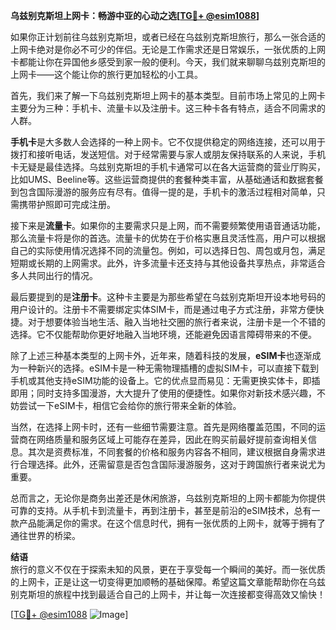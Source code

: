 **乌兹别克斯坦上网卡：畅游中亚的心动之选[[TG💪+ @esim1088](https://t.me/s/esim1088)]**

如果你正计划前往乌兹别克斯坦，或者已经在乌兹别克斯坦旅行，那么一张合适的上网卡绝对是你必不可少的伴侣。无论是工作需求还是日常娱乐，一张优质的上网卡都能让你在异国他乡感受到家一般的便利。今天，我们就来聊聊乌兹别克斯坦的上网卡——这个能让你的旅行更加轻松的小工具。

首先，我们来了解一下乌兹别克斯坦上网卡的基本类型。目前市场上常见的上网卡主要分为三种：手机卡、流量卡以及注册卡。这三种卡各有特点，适合不同需求的人群。

**手机卡**是大多数人会选择的一种上网卡。它不仅提供稳定的网络连接，还可以用于拨打和接听电话，发送短信。对于经常需要与家人或朋友保持联系的人来说，手机卡无疑是最佳选择。乌兹别克斯坦的手机卡通常可以在各大运营商的营业厅购买，比如UMS、Beeline等。这些运营商提供的套餐种类丰富，从基础通话和数据套餐到包含国际漫游的服务应有尽有。值得一提的是，手机卡的激活过程相对简单，只需携带护照即可完成注册。

接下来是**流量卡**。如果你的主要需求只是上网，而不需要频繁使用语音通话功能，那么流量卡将是你的首选。流量卡的优势在于价格实惠且灵活性高，用户可以根据自己的实际使用情况选择不同的流量包。例如，可以选择日包、周包或月包，满足短期或长期的上网需求。此外，许多流量卡还支持与其他设备共享热点，非常适合多人共同出行的情况。

最后要提到的是**注册卡**。这种卡主要是为那些希望在乌兹别克斯坦开设本地号码的用户设计的。注册卡不需要绑定实体SIM卡，而是通过电子方式注册，非常方便快捷。对于想要体验当地生活、融入当地社交圈的旅行者来说，注册卡是一个不错的选择。它不仅能帮助你更好地融入当地环境，还能避免因语言障碍带来的不便。

除了上述三种基本类型的上网卡外，近年来，随着科技的发展，**eSIM卡**也逐渐成为一种新兴的选择。eSIM卡是一种无需物理插槽的虚拟SIM卡，可以直接下载到手机或其他支持eSIM功能的设备上。它的优点显而易见：无需更换实体卡，即插即用；同时支持多国漫游，大大提升了使用的便捷性。如果你对新技术感兴趣，不妨尝试一下eSIM卡，相信它会给你的旅行带来全新的体验。

当然，在选择上网卡时，还有一些细节需要注意。首先是网络覆盖范围，不同的运营商在网络质量和服务区域上可能存在差异，因此在购买前最好提前查询相关信息。其次是资费标准，不同套餐的价格和服务内容各不相同，建议根据自身需求进行合理选择。此外，还需留意是否包含国际漫游服务，这对于跨国旅行者来说尤为重要。

总而言之，无论你是商务出差还是休闲旅游，乌兹别克斯坦的上网卡都能为你提供可靠的支持。从手机卡到流量卡，再到注册卡，甚至是前沿的eSIM技术，总有一款产品能满足你的需求。在这个信息时代，拥有一张优质的上网卡，就等于拥有了通往世界的桥梁。

**结语**  
旅行的意义不仅在于探索未知的风景，更在于享受每一个瞬间的美好。而一张优质的上网卡，正是让这一切变得更加顺畅的基础保障。希望这篇文章能帮助你在乌兹别克斯坦的旅程中找到最适合自己的上网卡，并让每一次连接都变得高效又愉快！

[[TG💪+ @esim1088](https://t.me/s/esim1088) ![Image](https://i.postimg.cc/4NQfJmqS/Snipaste-2025-05-13-00-14-12.png)]